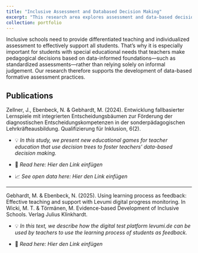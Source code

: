 ```yaml
---
title: "Inclusive Assessment and Databased Decision Making"
excerpt: "This research area explores assessment and data-based decision making in inclusive education. It combines studies on teacher judgement, use of reference norms, and tools to support databased decision making. Goal is to support the data driven decisions of teachers."
collection: portfolio
---
```


Inclusive schools need to provide differentiated teaching and individualized assessment to effectively support all students. That’s why it is especially important for students with special educational needs that teachers make pedagogical decisions based on data-informed foundations—such as standardized assessments—rather than relying solely on informal judgement. Our research therefore supports the development of data-based formative assessment practices.

## Publications

Zellner, J., Ebenbeck, N. & Gebhardt, M. (2024). Entwicklung fallbasierter Lernspiele mit integrierten Entscheidungsbäumen zur Förderung der diagnostischen Entscheidungskompetenzen in der sonderpädagogischen Lehrkräfteausbildung. Qualifizierung für Inklusion, 6(2).

* :bulb: *In this study, we present new educational games for teacher education that use decision trees to foster teachers’ data-based decision making.*

* :page_facing_up: *Read here: Hier den Link einfügen*

* :chart_with_upwards_trend: *See open data here: Hier den Link einfügen*
  
---

Gebhardt, M. & Ebenbeck, N. (2025). Using learning process as feedback: Effective teaching and support with Levumi digital progress monitoring. In Wicki, M. T. & Törmänen, M. Evidence-based Development of Inclusive Schools. Verlag Julius Klinkhardt.

* :bulb: *In this text, we describe how the digital test platform levumi.de can be used by teachers to use the learning process of students as feedback.*

* :page_facing_up: *Read here: Hier den Link einfügen*

